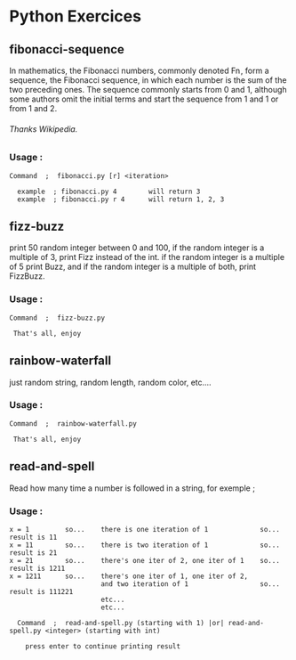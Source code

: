 # Python Exercices


## fibonacci-sequence

In mathematics, the Fibonacci numbers, commonly denoted Fn , form a sequence, the Fibonacci sequence, in which each number is the sum of the two preceding ones. The sequence commonly starts from 0 and 1, although some authors omit the initial terms and start the sequence from 1 and 1 or from 1 and 2.

<h6>Thanks Wikipedia.</h6>

### Usage :
```
Command  ;  fibonacci.py [r] <iteration>
  
  example  ; fibonacci.py 4        will return 3
  example  ; fibonacci.py r 4      will return 1, 2, 3
```

## fizz-buzz

print 50 random integer between 0 and 100, if the random integer is a multiple of 3, print Fizz instead of the int. if the random integer is a multiple of 5 print Buzz, and if the random integer is a multiple of both, print FizzBuzz.

### Usage :
```
Command  ;  fizz-buzz.py

 That's all, enjoy
```



## rainbow-waterfall

just random string, random length, random color, etc....


### Usage :
```
Command  ;  rainbow-waterfall.py

 That's all, enjoy
```

## read-and-spell

Read how many time a number is followed in a string, for exemple ; 

### Usage :
```
x = 1         so...    there is one iteration of 1             so...   result is 11
x = 11        so...    there is two iteration of 1             so...   result is 21
x = 21        so...    there's one iter of 2, one iter of 1    so...   result is 1211
x = 1211      so...    there's one iter of 1, one iter of 2,
                       and two iteration of 1                  so...   result is 111221
                       etc...
                       etc...
                       
  Command  ;  read-and-spell.py (starting with 1) |or| read-and-spell.py <integer> (starting with int)
    
    press enter to continue printing result
```
